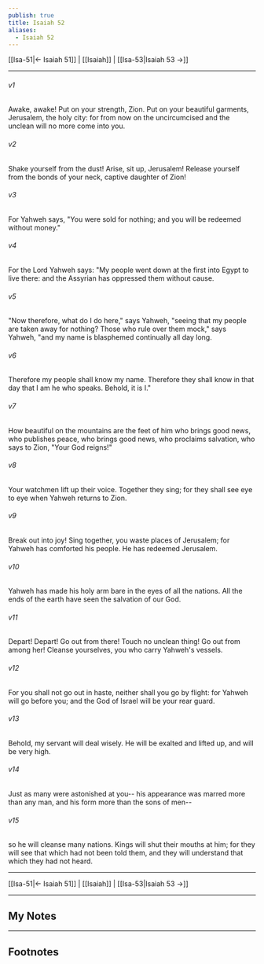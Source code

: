 ```yaml
---
publish: true
title: Isaiah 52
aliases:
  - Isaiah 52
---
```


[[Isa-51|← Isaiah 51]] | [[Isaiah]] | [[Isa-53|Isaiah 53 →]]
***



###### v1 
Awake, awake! Put on your strength, Zion. Put on your beautiful garments, Jerusalem, the holy city: for from now on the uncircumcised and the unclean will no more come into you. 

###### v2 
Shake yourself from the dust! Arise, sit up, Jerusalem! Release yourself from the bonds of your neck, captive daughter of Zion! 

###### v3 
For Yahweh says, "You were sold for nothing; and you will be redeemed without money." 

###### v4 
For the Lord Yahweh says: "My people went down at the first into Egypt to live there: and the Assyrian has oppressed them without cause. 

###### v5 
"Now therefore, what do I do here," says Yahweh, "seeing that my people are taken away for nothing? Those who rule over them mock," says Yahweh, "and my name is blasphemed continually all day long. 

###### v6 
Therefore my people shall know my name. Therefore they shall know in that day that I am he who speaks. Behold, it is I." 

###### v7 
How beautiful on the mountains are the feet of him who brings good news, who publishes peace, who brings good news, who proclaims salvation, who says to Zion, "Your God reigns!" 

###### v8 
Your watchmen lift up their voice. Together they sing; for they shall see eye to eye when Yahweh returns to Zion. 

###### v9 
Break out into joy! Sing together, you waste places of Jerusalem; for Yahweh has comforted his people. He has redeemed Jerusalem. 

###### v10 
Yahweh has made his holy arm bare in the eyes of all the nations. All the ends of the earth have seen the salvation of our God. 

###### v11 
Depart! Depart! Go out from there! Touch no unclean thing! Go out from among her! Cleanse yourselves, you who carry Yahweh's vessels. 

###### v12 
For you shall not go out in haste, neither shall you go by flight: for Yahweh will go before you; and the God of Israel will be your rear guard. 

###### v13 
Behold, my servant will deal wisely. He will be exalted and lifted up, and will be very high. 

###### v14 
Just as many were astonished at you-- his appearance was marred more than any man, and his form more than the sons of men-- 

###### v15 
so he will cleanse many nations. Kings will shut their mouths at him; for they will see that which had not been told them, and they will understand that which they had not heard.

***
[[Isa-51|← Isaiah 51]] | [[Isaiah]] | [[Isa-53|Isaiah 53 →]]

---
## My Notes

---
## Footnotes
